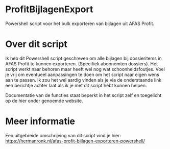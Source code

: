 # ProfitBijlagenExport
Powershell script voor het bulk exporteren van bijlagen uit AFAS Profit.

# Over dit script
Ik heb dit Powershell script geschreven om alle bijlagen bij dossieritems in AFAS Profit te kunnen exporteren. (Specifiek abonnemten dossiers). Het script werkt naar behoren maar heeft wel nog wat schoonheidsfoutjes. Voel je vrij om eventueel aanpassingen te doen om het script naar eigen wens aan te passen. Ik zou het wel aardig vinden als je via de onderstaande link een berichtje achter laat als ik je met dit script hebt kunnen helpen.

Documentatie van de functies staat beperkt in het script zelf en toegelicht op de hier onder genoemde website.

# Meer informatie
Een uitgebreide omschrijving van dit script vind je hier: https://hermanronk.nl/afas-profit-bijlagen-exporteren-powershell/